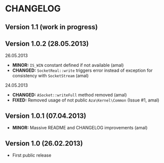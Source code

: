 CHANGELOG
=========

## Version 1.1 (work in progress)


## Version 1.0.2 (28.05.2013)
26.05.2013
- **MINOR:** `IS_WIN` constant defined if not available (amal)
- **CHANGED:** `SocketReal::write` triggers error instead of exception for consistency with `SocketStream` (amal)

24.05.2013
- **CHANGED:** `ASocket::writeFull` method removed (amal)
- **FIXED:** Removed usage of not public `Aza\Kernel\Common` (Issue #1, amal)


## Version 1.0.1 (07.04.2013)
- **MINOR:** Massive README and CHANGELOG improvements (amal)


## Version 1.0 (26.02.2013)
- First public release

